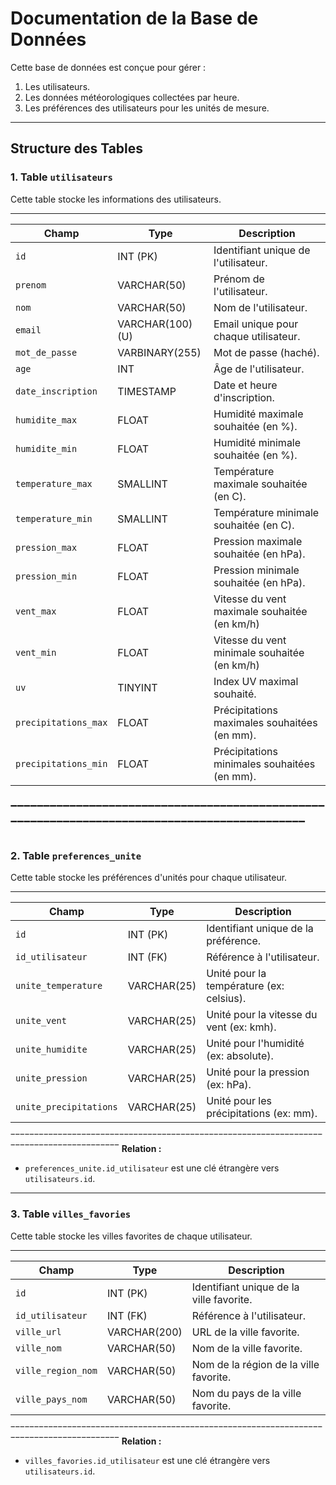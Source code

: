 # Documentation de la Base de Données

Cette base de données est conçue pour gérer :
1. Les utilisateurs.
2. Les données météorologiques collectées par heure.
3. Les préférences des utilisateurs pour les unités de mesure.

---

## Structure des Tables

### 1. Table `utilisateurs`
Cette table stocke les informations des utilisateurs.
_____________________________________________________________________________________________
| **Champ**             | **Type**         | **Description**                                |
|-----------------------|------------------|------------------------------------------------|
| `id`                  | INT (PK)         | Identifiant unique de l'utilisateur.           |
| `prenom`              | VARCHAR(50)      | Prénom de l'utilisateur.                       |
| `nom`                 | VARCHAR(50)      | Nom de l'utilisateur.                          |
| `email`               | VARCHAR(100) (U) | Email unique pour chaque utilisateur.          |
| `mot_de_passe`        | VARBINARY(255)   | Mot de passe (haché).                          |
| `age`                 | INT              | Âge de l'utilisateur.                          |
| `date_inscription`    | TIMESTAMP        | Date et heure d'inscription.                   |
| `humidite_max`        | FLOAT            | Humidité maximale souhaitée (en %).            |
| `humidite_min`        | FLOAT            | Humidité minimale souhaitée (en %).            |
| `temperature_max`     | SMALLINT         | Température maximale souhaitée (en C).         |
| `temperature_min`     | SMALLINT         | Température minimale souhaitée (en C).         |
| `pression_max`        | FLOAT            | Pression maximale souhaitée (en hPa).          |
| `pression_min`        | FLOAT            | Pression minimale souhaitée (en hPa).          |
| `vent_max`            | FLOAT            | Vitesse du vent maximale souhaitée (en km/h)   |
| `vent_min`            | FLOAT            | Vitesse du vent minimale souhaitée (en km/h)   |
| `uv`                  | TINYINT          | Index UV maximal souhaité.                     |
| `precipitations_max`  | FLOAT            | Précipitations maximales souhaitées (en mm).   |
| `precipitations_min`  | FLOAT            | Précipitations minimales souhaitées (en mm).   |
‾‾‾‾‾‾‾‾‾‾‾‾‾‾‾‾‾‾‾‾‾‾‾‾‾‾‾‾‾‾‾‾‾‾‾‾‾‾‾‾‾‾‾‾‾‾‾‾‾‾‾‾‾‾‾‾‾‾‾‾‾‾‾‾‾‾‾‾‾‾‾‾‾‾‾‾‾‾‾‾‾‾‾‾‾‾‾‾‾‾‾‾‾
---

### 2. Table `preferences_unite`
Cette table stocke les préférences d'unités pour chaque utilisateur.
_________________________________________________________________________________________
| **Champ**             | **Type**         | **Description**                            |
|-----------------------|------------------|--------------------------------------------|
| `id`                  | INT (PK)         | Identifiant unique de la préférence.       |
| `id_utilisateur`      | INT (FK)         | Référence à l'utilisateur.                 |
| `unite_temperature`   | VARCHAR(25)      | Unité pour la température (ex: celsius).   |
| `unite_vent`          | VARCHAR(25)      | Unité pour la vitesse du vent (ex: kmh).   |
| `unite_humidite`      | VARCHAR(25)      | Unité pour l'humidité (ex: absolute).      |
| `unite_pression`      | VARCHAR(25)      | Unité pour la pression (ex: hPa).          |
| `unite_precipitations`| VARCHAR(25)      | Unité pour les précipitations (ex: mm).    |
‾‾‾‾‾‾‾‾‾‾‾‾‾‾‾‾‾‾‾‾‾‾‾‾‾‾‾‾‾‾‾‾‾‾‾‾‾‾‾‾‾‾‾‾‾‾‾‾‾‾‾‾‾‾‾‾‾‾‾‾‾‾‾‾‾‾‾‾‾‾‾‾‾‾‾‾‾‾‾‾‾‾‾‾‾‾‾‾‾
**Relation :**
- `preferences_unite.id_utilisateur` est une clé étrangère vers `utilisateurs.id`.

---

### 3. Table `villes_favories`
Cette table stocke les villes favorites de chaque utilisateur.
_________________________________________________________________________________________
| **Champ**             | **Type**         | **Description**                            |
|-----------------------|------------------|--------------------------------------------|
| `id`                  | INT (PK)         | Identifiant unique de la ville favorite.   |
| `id_utilisateur`      | INT (FK)         | Référence à l'utilisateur.                 |
| `ville_url`           | VARCHAR(200)     | URL de la ville favorite.                  |
| `ville_nom`           | VARCHAR(50)      | Nom de la ville favorite.                  |
| `ville_region_nom`    | VARCHAR(50)      | Nom de la région de la ville favorite.     |
| `ville_pays_nom`      | VARCHAR(50)      | Nom du pays de la ville favorite.          |
‾‾‾‾‾‾‾‾‾‾‾‾‾‾‾‾‾‾‾‾‾‾‾‾‾‾‾‾‾‾‾‾‾‾‾‾‾‾‾‾‾‾‾‾‾‾‾‾‾‾‾‾‾‾‾‾‾‾‾‾‾‾‾‾‾‾‾‾‾‾‾‾‾‾‾‾‾‾‾‾‾‾‾‾‾‾‾‾‾
**Relation :**
- `villes_favories.id_utilisateur` est une clé étrangère vers `utilisateurs.id`.
